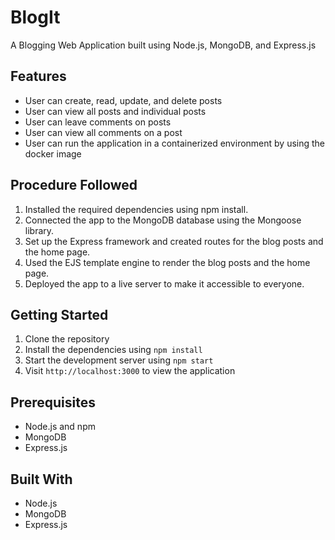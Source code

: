 # BlogIt

A Blogging Web Application built using Node.js, MongoDB, and Express.js

## Features

- User can create, read, update, and delete posts
- User can view all posts and individual posts
- User can leave comments on posts
- User can view all comments on a post
- User can run the application in a containerized environment by using the docker image

## Procedure Followed

1. Installed the required dependencies using npm install.
2. Connected the app to the MongoDB database using the Mongoose library.
3. Set up the Express framework and created routes for the blog posts and the home page.
4. Used the EJS template engine to render the blog posts and the home page.
5. Deployed the app to a live server to make it accessible to everyone.

## Getting Started

1. Clone the repository
2. Install the dependencies using `npm install`
3. Start the development server using `npm start`
4. Visit `http://localhost:3000` to view the application

## Prerequisites

- Node.js and npm
- MongoDB
- Express.js

## Built With

- Node.js
- MongoDB
- Express.js


